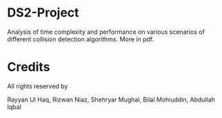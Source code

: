 # DS2-Project

Analysis of time complexity and performance on various scenarios of different collision detection algorithms. More in pdf.

# Credits
All rights reserved by

Rayyan Ul Haq,
Rizwan Niaz,
Shehryar Mughal,
Bilal Mohiuddin,
Abdullah Iqbal
